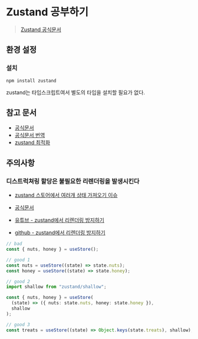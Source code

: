 # Zustand 공부하기

> [Zustand 공식문서](https://github.com/pmndrs/zustand)

## 환경 설정

### 설치

`npm install zustand`

zustand는 타입스크립트여서 별도의 타입을 설치할 필요가 없다.

## 참고 문서

- [공식문서](https://github.com/pmndrs/zustand)
- [공식문서 번역](https://www.rldnrl.dev/blog/zustand)
- [zustand 최적화](https://velog.io/@313yang/Zustand-현명하게-쓰기-zustand-최적화)

## 주의사항

### 디스트럭쳐링 할당은 불필요한 리렌더링을 발생시킨다

- [zustand 스토어에서 여러개 상태 가져오기 이슈](https://stackoverflow.com/questions/68609189/fetching-multiple-states-with-zustand-react-shorthand-syntax)
- [공식문서](https://github.com/pmndrs/zustand#fetching-everything)

- [유튜브 - zustand에서 리렌더링 방지하기](https://youtu.be/aOt4Hz3ze3Q?t=1241)
- [github - zustand에서 리렌더링 방지하기](https://github.com/jherr/efficient-selectors/tree/main/zustand-selectors)

```ts
// bad
const { nuts, honey } = useStore();
```

```ts
// good 1
const nuts = useStore((state) => state.nuts);
const honey = useStore((state) => state.honey);

// good 2
import shallow from "zustand/shallow";

const { nuts, honey } = useStore(
  (state) => ({ nuts: state.nuts, honey: state.honey }),
  shallow
);

// good 3
const treats = useStore((state) => Object.keys(state.treats), shallow);
```
